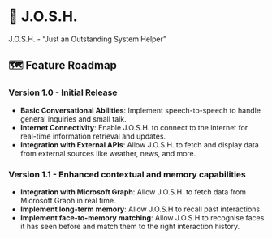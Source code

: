 # 🤖 J.O.S.H.
J.O.S.H. - “Just an Outstanding System Helper”

## 🗺️ Feature Roadmap
### Version 1.0 - Initial Release
- **Basic Conversational Abilities**: Implement speech-to-speech to handle general inquiries and small talk.
- **Internet Connectivity**: Enable J.O.S.H. to connect to the internet for real-time information retrieval and updates.
- **Integration with External APIs**: Allow J.O.S.H. to fetch and display data from external sources like weather, news, and more.
### Version 1.1 - Enhanced contextual and memory capabilities
- **Integration with Microsoft Graph**: Allow J.O.S.H. to fetch data from Microsoft Graph in real time.
- **Implement long-term memory**: Allow J.O.S.H to recall past interactions.
- **Implement face-to-memory matching**: Allow J.O.S.H to recognise faces it has seen before and match them to the right interaction history.
